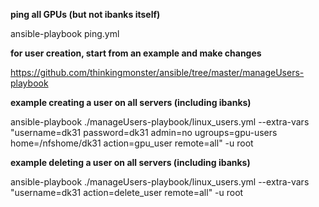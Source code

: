 <b>ping all GPUs (but not ibanks itself)</b>

ansible-playbook ping.yml


<b>for user creation, start from an example and make changes</b>

https://github.com/thinkingmonster/ansible/tree/master/manageUsers-playbook

<b>example creating a user on all servers (including ibanks)</b>

ansible-playbook ./manageUsers-playbook/linux_users.yml --extra-vars "username=dk31 password=dk31 admin=no ugroups=gpu-users home=/nfshome/dk31 action=gpu_user remote=all" -u root

<b>example deleting a user on all servers (including ibanks)</b>

ansible-playbook ./manageUsers-playbook/linux_users.yml --extra-vars "username=dk31 action=delete_user remote=all" -u root

